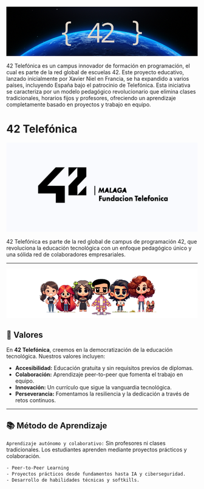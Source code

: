 <a href="#" onclick="return false;"><img alt="42 Logo" src="https://github.com/unisraporelmundo/Cursus42/blob/main/assets/banner6.png"></a>

42 Telefónica es un campus innovador de formación en programación, el cual es parte de la red global de escuelas 42. Este proyecto educativo, lanzado inicialmente por Xavier Niel en Francia, se ha expandido a varios países, incluyendo España bajo el patrocinio de Telefónica. Esta iniciativa se caracteriza por un modelo pedagógico revolucionario que elimina clases tradicionales, horarios fijos y profesores, ofreciendo un aprendizaje completamente basado en proyectos y trabajo en equipo.


# 42 Telefónica

![Logo de 42 Telefónica](https://github.com/unisraporelmundo/Cursus42/blob/main/assets/42-malaga-logo.jpg)

42 Telefónica es parte de la red global de campus de programación 42, que revoluciona la educación tecnológica con un enfoque pedagógico único y una sólida red de colaboradores empresariales.

---
<a href="#" onclick="return false;"><img alt="42 Logo" src="https://github.com/unisraporelmundo/Cursus42/blob/main/assets/banner%20%20staff.png"></a>


## 🌟 Valores

En **42 Telefónica**, creemos en la democratización de la educación tecnológica. Nuestros valores incluyen:
- **Accesibilidad:** Educación gratuita y sin requisitos previos de diplomas.
- **Colaboración:** Aprendizaje peer-to-peer que fomenta el trabajo en equipo.
- **Innovación:** Un currículo que sigue la vanguardia tecnológica.
- **Perseverancia:** Fomentamos la resiliencia y la dedicación a través de retos continuos.

---

## 📚 Método de Aprendizaje

`Aprendizaje autónomo y colaborativo:` Sin profesores ni clases tradicionales. Los estudiantes aprenden mediante proyectos prácticos y colaboración.

```plaintext
- Peer-to-Peer Learning
- Proyectos prácticos desde fundamentos hasta IA y ciberseguridad.
- Desarrollo de habilidades técnicas y softkills.
